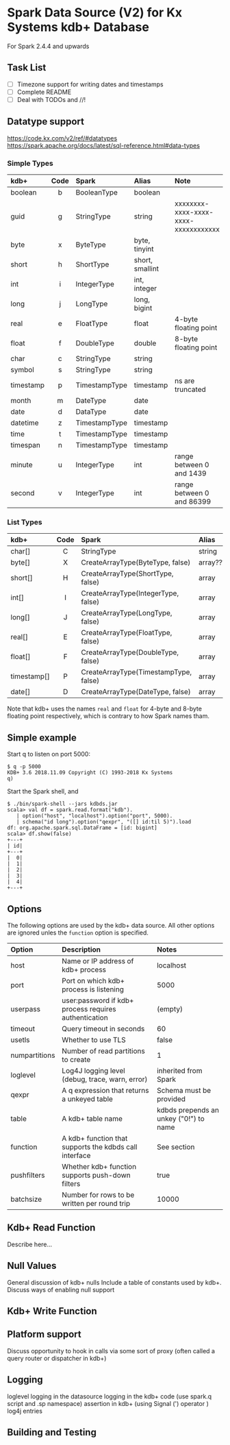 # Spark Data Source (V2) for Kx Systems kdb+ Database

For Spark 2.4.4 and upwards

## Task List

- [ ] Timezone support for writing dates and timestamps
- [ ] Complete README
- [ ] Deal with TODOs and //!

## Datatype support

https://code.kx.com/v2/ref/#datatypes
https://spark.apache.org/docs/latest/sql-reference.html#data-types

### Simple Types

kdb+ | Code | Spark | Alias | Note
:-- | :-: | :-- | :-- | :--
boolean | b | BooleanType | boolean
guid | g | StringType | string | xxxxxxxx-xxxx-xxxx-xxxx-xxxxxxxxxxxx
byte | x | ByteType | byte, tinyint
short | h | ShortType | short, smallint
int | i | IntegerType | int, integer
long | j | LongType | long, bigint
real | e | FloatType | float | 4-byte floating point
float | f | DoubleType | double | 8-byte floating point
char | c | StringType | string
symbol | s | StringType | string
timestamp | p | TimestampType | timestamp | ns are truncated
month | m | DateType | date 
date | d | DataType | date
datetime | z | TimestampType | timestamp
time | t | TimestampType | timestamp
timespan | n | TimestampType | timestamp
minute | u | IntegerType | int | range between 0 and 1439
second | v | IntegerType | int | range between 0 and 86399

### List Types

kdb+ | Code | Spark | Alias | Note
:-- | :-: | :-- | :-- | :--
char[] | C | StringType | string
byte[] | X | CreateArrayType(ByteType, false) | array<char>???
short[] | H | CreateArrayType(ShortType, false) | array<short>
int[] | I | CreateArrayType(IntegerType, false) | array<int>
long[] | J | CreateArrayType(LongType, false) | array<long>
real[] | E | CreateArrayType(FloatType, false) | array<float>
float[] | F | CreateArrayType(DoubleType, false) | array<double>
timestamp[] | P | CreateArrayType(TimestampType, false) | array<timestamp>
date[] | D | CreateArrayType(DateType, false) | array<date>

Note that kdb+ uses the names `real` and `float` for 4-byte and 8-byte floating point respectively, which is contrary to how Spark names tham.

## Simple example

Start q to listen on port 5000:
```
$ q -p 5000
KDB+ 3.6 2018.11.09 Copyright (C) 1993-2018 Kx Systems
q)
```

Start the Spark shell, and 
```
$ ./bin/spark-shell --jars kdbds.jar
scala> val df = spark.read.format("kdb").
   | option("host", "localhost").option("port", 5000).
   | schema("id long").option("qexpr", "([] id:til 5)").load
df: org.apache.spark.sql.DataFrame = [id: bigint]   
scala> df.show(false)
+---+
| id|
+---+
|  0|
|  1|
|  2|
|  3|
|  4|
+---+
```

## Options

The following options are used by the kdb+ data source. All other options are ignored unles the `function` option is specified.

Option | Description | Notes
:-- | :--- | :-- 
host | Name or IP address of kdb+ process | localhost
port | Port on which kdb+ process is listening | 5000
userpass | user:password if kdb+ process requires authentication | (empty)
timeout | Query timeout in seconds | 60
usetls | Whether to use TLS | false
numpartitions | Number of read partitions to create | 1
loglevel | Log4J logging level (debug, trace, warn, error) | inherited from Spark
qexpr | A q expression that returns a unkeyed table | Schema must be provided
table | A kdb+ table name | kdbds prepends an unkey ("0!") to name
function | A kdb+ function that supports the kdbds call interface | See section
pushfilters | Whether kdb+ function supports push-down filters | true
batchsize | Number for rows to be written per round trip | 10000

## Kdb+ Read Function

Describe here...

## Null Values

General discussion of kdb+ nulls
Include a table of constants used by kdb+. 
Discuss ways of enabling null support

## Kdb+ Write Function

## Platform support

Discuss opportunity to hook in calls via some sort of proxy (often called a query 
router or dispatcher in kdb+)

## Logging

loglevel
logging in the datasource
logging in the kdb+ code (use spark.q script and .sp namespace)
assertion in kdb+ (using Signal (') operator )
log4j entries

## Building and Testing


